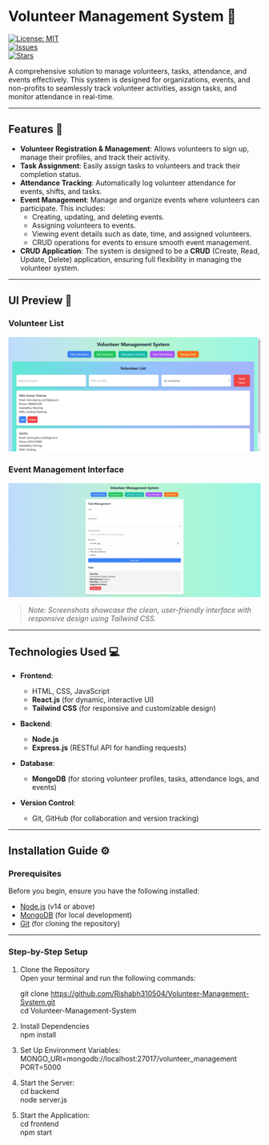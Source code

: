 # Volunteer Management System 🌟  
[![License: MIT](https://img.shields.io/badge/License-MIT-blue.svg)](LICENSE)  
[![Issues](https://img.shields.io/github/issues/Rishabh310504/Volunteer-Management-System)](https://github.com/Rishabh310504/Volunteer-Management-System/issues)  
[![Stars](https://img.shields.io/github/stars/Rishabh310504/Volunteer-Management-System)](https://github.com/Rishabh310504/Volunteer-Management-System/stargazers)  

A comprehensive solution to manage volunteers, tasks, attendance, and events effectively. This system is designed for organizations, events, and non-profits to seamlessly track volunteer activities, assign tasks, and monitor attendance in real-time.

---

## Features 🚀

- **Volunteer Registration & Management**: Allows volunteers to sign up, manage their profiles, and track their activity.
- **Task Assignment**: Easily assign tasks to volunteers and track their completion status.
- **Attendance Tracking**: Automatically log volunteer attendance for events, shifts, and tasks.
- **Event Management**: Manage and organize events where volunteers can participate. This includes:
  - Creating, updating, and deleting events.
  - Assigning volunteers to events.
  - Viewing event details such as date, time, and assigned volunteers.
  - CRUD operations for events to ensure smooth event management.
- **CRUD Application**: The system is designed to be a **CRUD** (Create, Read, Update, Delete) application, ensuring full flexibility in managing the volunteer system.

---

## UI Preview 📱

### Volunteer List
![Volunteer List Screenshot](./assets/screenshots/volunteer-list.png)

### Event Management Interface
![Event Management Screenshot](./assets/screenshots/event.png)

> *Note: Screenshots showcase the clean, user-friendly interface with responsive design using Tailwind CSS.*

---

## Technologies Used 💻

- **Frontend**:  
  - HTML, CSS, JavaScript  
  - **React.js** (for dynamic, interactive UI)  
  - **Tailwind CSS** (for responsive and customizable design)

- **Backend**:  
  - **Node.js**  
  - **Express.js** (RESTful API for handling requests)

- **Database**:  
  - **MongoDB** (for storing volunteer profiles, tasks, attendance logs, and events)

- **Version Control**:  
  - Git, GitHub (for collaboration and version tracking)

---

## Installation Guide ⚙️

### Prerequisites

Before you begin, ensure you have the following installed:

- [Node.js](https://nodejs.org/) (v14 or above)  
- [MongoDB](https://www.mongodb.com/) (for local development)  
- [Git](https://git-scm.com/) (for cloning the repository)

---

### Step-by-Step Setup
1. Clone the Repository<br>
   Open your terminal and run the following commands:<br>

   git clone https://github.com/Rishabh310504/Volunteer-Management-System.git<br>
   cd Volunteer-Management-System<br>

2. Install Dependencies<br>
   npm install
   
3. Set Up Environment Variables:<br>
   MONGO_URI=mongodb://localhost:27017/volunteer_management<br>
   PORT=5000<br>
   
4. Start the Server:<br>
   cd backend<br>
   node server.js<br>
   
5. Start the Application:<br>
   cd frontend<br>
   npm start   <br> 
  
